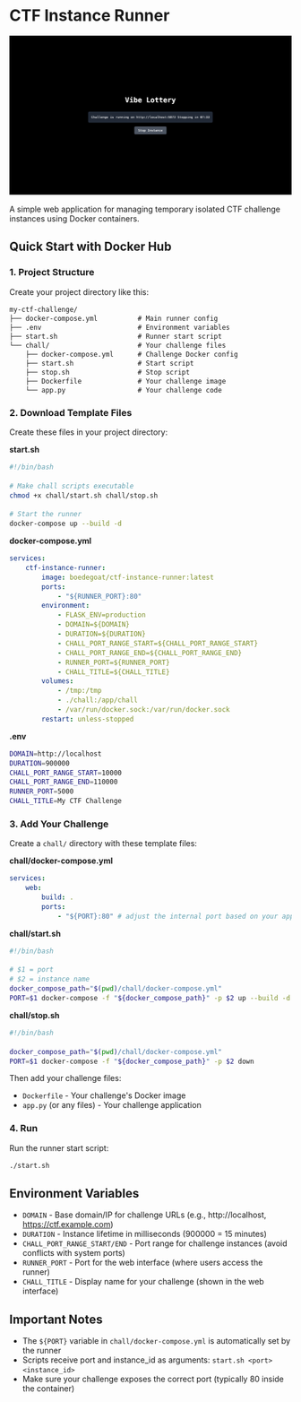 # CTF Instance Runner

![](./static/app.png)

A simple web application for managing temporary isolated CTF challenge instances using Docker containers.

## Quick Start with Docker Hub

### 1. Project Structure

Create your project directory like this:

```
my-ctf-challenge/
├── docker-compose.yml          # Main runner config
├── .env                        # Environment variables
├── start.sh                    # Runner start script
└── chall/                      # Your challenge files
    ├── docker-compose.yml      # Challenge Docker config
    ├── start.sh                # Start script
    ├── stop.sh                 # Stop script
    ├── Dockerfile              # Your challenge image
    └── app.py                  # Your challenge code
```

### 2. Download Template Files

Create these files in your project directory:

**start.sh**

```bash
#!/bin/bash

# Make chall scripts executable
chmod +x chall/start.sh chall/stop.sh

# Start the runner
docker-compose up --build -d
```

**docker-compose.yml**

```yaml
services:
    ctf-instance-runner:
        image: boedegoat/ctf-instance-runner:latest
        ports:
            - "${RUNNER_PORT}:80"
        environment:
            - FLASK_ENV=production
            - DOMAIN=${DOMAIN}
            - DURATION=${DURATION}
            - CHALL_PORT_RANGE_START=${CHALL_PORT_RANGE_START}
            - CHALL_PORT_RANGE_END=${CHALL_PORT_RANGE_END}
            - RUNNER_PORT=${RUNNER_PORT}
            - CHALL_TITLE=${CHALL_TITLE}
        volumes:
            - /tmp:/tmp
            - ./chall:/app/chall
            - /var/run/docker.sock:/var/run/docker.sock
        restart: unless-stopped
```

**.env**

```bash
DOMAIN=http://localhost
DURATION=900000
CHALL_PORT_RANGE_START=10000
CHALL_PORT_RANGE_END=110000
RUNNER_PORT=5000
CHALL_TITLE=My CTF Challenge
```

### 3. Add Your Challenge

Create a `chall/` directory with these template files:

**chall/docker-compose.yml**

```yaml
services:
    web:
        build: .
        ports:
            - "${PORT}:80" # adjust the internal port based on your app
```

**chall/start.sh**

```bash
#!/bin/bash

# $1 = port
# $2 = instance name
docker_compose_path="$(pwd)/chall/docker-compose.yml"
PORT=$1 docker-compose -f "${docker_compose_path}" -p $2 up --build -d
```

**chall/stop.sh**

```bash
#!/bin/bash

docker_compose_path="$(pwd)/chall/docker-compose.yml"
PORT=$1 docker-compose -f "${docker_compose_path}" -p $2 down
```

Then add your challenge files:

-   `Dockerfile` - Your challenge's Docker image
-   `app.py` (or any files) - Your challenge application

### 4. Run

Run the runner start script:

```bash
./start.sh
```

## Environment Variables

-   `DOMAIN` - Base domain/IP for challenge URLs (e.g., http://localhost, https://ctf.example.com)
-   `DURATION` - Instance lifetime in milliseconds (900000 = 15 minutes)
-   `CHALL_PORT_RANGE_START/END` - Port range for challenge instances (avoid conflicts with system ports)
-   `RUNNER_PORT` - Port for the web interface (where users access the runner)
-   `CHALL_TITLE` - Display name for your challenge (shown in the web interface)

## Important Notes

-   The `${PORT}` variable in `chall/docker-compose.yml` is automatically set by the runner
-   Scripts receive port and instance_id as arguments: `start.sh <port> <instance_id>`
-   Make sure your challenge exposes the correct port (typically 80 inside the container)
